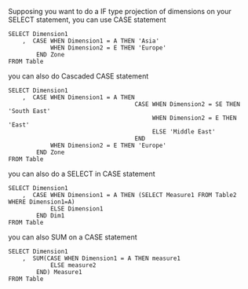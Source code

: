 Supposing you want to do a IF type projection of dimensions on your SELECT statement, you can use CASE statement

```
SELECT Dimension1
    ,  CASE WHEN Dimension1 = A THEN 'Asia'
            WHEN Dimension2 = E THEN 'Europe'
        END Zone
FROM Table 
```

you can also do Cascaded CASE statement 

```
SELECT Dimension1
    ,  CASE WHEN Dimension1 = A THEN 
                                    CASE WHEN Dimension2 = SE THEN 'South East'
                                         WHEN Dimension2 = E THEN 'East'
                                         ELSE 'Middle East'
                                    END   
            WHEN Dimension2 = E THEN 'Europe'
        END Zone
FROM Table 
```

you can also do a SELECT in CASE statement

```
SELECT Dimension1 
    ,  CASE WHEN Dimension1 = A THEN (SELECT Measure1 FROM Table2 WHERE Dimension1=A) 
            ELSE Dimension1 
        END Dim1 
FROM Table 
```

you can also SUM on a CASE statement 

```
SELECT Dimension1 
    ,  SUM(CASE WHEN Dimension1 = A THEN measure1 
            ELSE measure2 
        END) Measure1
FROM Table 
```
